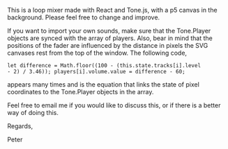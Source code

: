 This is a loop mixer made with React and Tone.js, with a p5 canvas in the background. Please feel free to change and improve. 

If you want to import your own sounds, make sure that the Tone.Player objects are synced with the array of players. Also, bear in mind that the positions of the fader are influenced by the distance in pixels the SVG canvases rest from the top of the window. The following code,

<code>let difference = Math.floor((100 - (this.state.tracks[i].level - 2) / 3.46));
      players[i].volume.value = difference - 60;</code>
      
 appears many times and is the equation that links the state of pixel coordinates to the Tone.Player objects in the array.
 
 Feel free to email me if you would like to discuss this, or if there is a better way of doing this.

Regards,

Peter
